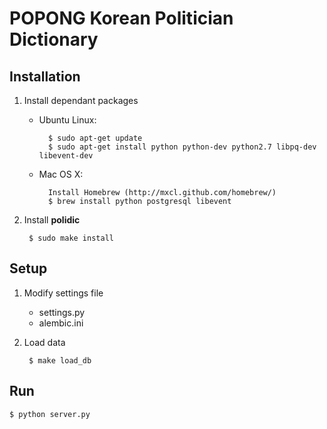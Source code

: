 POPONG Korean Politician Dictionary
===================================

## Installation

1. Install dependant packages
    - Ubuntu Linux:

            $ sudo apt-get update
            $ sudo apt-get install python python-dev python2.7 libpq-dev libevent-dev

    - Mac OS X:
	
            Install Homebrew (http://mxcl.github.com/homebrew/)
            $ brew install python postgresql libevent

1. Install **polidic**

        $ sudo make install

## Setup

1. Modify settings file
    - settings.py
    - alembic.ini
1. Load data

        $ make load_db

## Run

	$ python server.py
